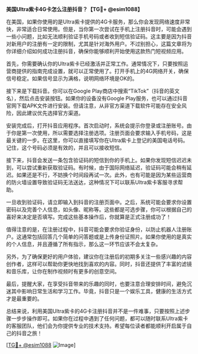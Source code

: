 **美国Ultra紫卡4G卡怎么注册抖音？【TG💪+ @esim1088】**

在美国，如果你使用的是Ultra紫卡提供的4G卡服务，那么你会发现网络速度非常快，非常适合日常使用。但是，当你第一次尝试在手机上注册抖音时，可能会遇到一些小问题，比如无法顺利验证手机号码或者收到短信验证码。这主要是因为抖音对新用户的注册有一定的限制，尤其是针对海外用户。不过别担心，这篇文章将为你详细介绍如何成功注册抖音，确保你能够顺利开始使用这款热门短视频应用。

首先，你需要确认你的Ultra紫卡已经激活并正常工作。通常情况下，只要按照运营商提供的指南完成设置，就可以正常使用了。打开手机上的4G网络开关，确保信号稳定。如果信号显示为满格，说明网络环境是OK的。

接下来是下载抖音。你可以在Google Play商店中搜索“TikTok”（抖音的英文名），然后点击安装按钮。如果你的设备没有Google Play服务，也可以通过抖音官网下载APK文件进行安装。但请注意，从非官方渠道下载软件可能存在安全风险，因此建议优先选择官方渠道。

安装完成后，打开抖音应用程序。首次启动时，系统会提示你登录或注册账号。由于你是第一次使用，所以需要选择注册选项。注册页面会要求输入手机号码，这是最关键的一步。在这里，你可以直接填写你在Ultra紫卡上登记的美国电话号码。记住，这个号码必须是有效的，并且可以接收短信。

接下来，抖音会发送一条包含验证码的短信到你的手机上。如果你发现短信迟迟未到，可以尝试重新获取验证码。有时候，由于国际网络延迟，验证码可能会稍有延迟。如果还是不行，不妨换个时间段再试一次。此外，也有可能是因为某些运营商的防火墙设置导致验证码无法送达，这种情况下可以联系Ultra紫卡客服寻求帮助。

一旦收到验证码，请立即输入到抖音的注册页面中。之后，系统可能会要求你设置密码以及完善个人信息，如头像、昵称等。这些都是可选步骤，你可以根据自己的喜好来决定是否填写。完成这些基本操作后，你就算是正式注册成功了！

值得注意的是，在注册过程中，抖音可能会要求你验证身份，以防止机器人注册账户。这通常包括回答几个简单的问答题或是上传身份证照片。如果你使用的是真实的个人信息，并且遵循了所有指示，那么这一环节应该不会太复杂。

另外，为了确保更好的用户体验，建议你在注册后的初期多关注一些感兴趣的内容创作者，这样可以帮助你更快地找到喜欢的内容。同时，抖音还提供了丰富的滤镜和音乐库，让你在制作视频时有更多的创意空间。

最后，提醒大家，在享受抖音带来的乐趣的同时，也要注意合理安排时间，避免沉迷其中影响日常生活和学习工作。毕竟，抖音只是一个娱乐工具，健康的生活方式才是最重要的。

总结来说，利用美国Ultra紫卡的4G卡注册抖音并不是一件难事，只要按照上述步骤一步步操作即可。如果你在过程中遇到了任何问题，都可以随时联系Ultra紫卡的客服团队，他们会为你提供专业的技术支持。希望每位读者都能顺利开启属于自己的抖音之旅！

[[TG💪+ @esim1088](https://t.me/s/esim1088) ![Image](https://i.postimg.cc/4NQfJmqS/Snipaste-2025-05-13-00-14-12.png)]